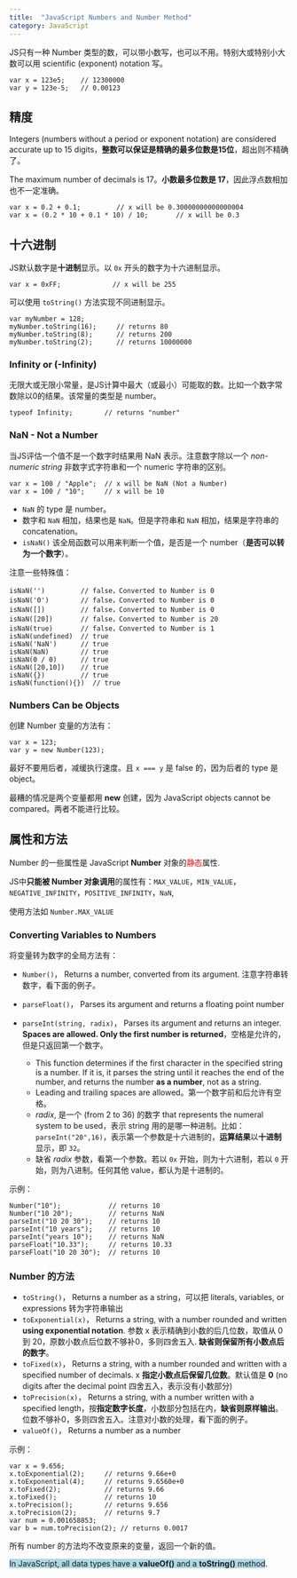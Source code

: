 ```yaml
---
title:  "JavaScript Numbers and Number Method"
category: JavaScript
---
```

JS只有一种 Number 类型的数，可以带小数写，也可以不用。特别大或特别小大数可以用 scientific (exponent) notation 写。

    var x = 123e5;    // 12300000
    var y = 123e-5;   // 0.00123

## 精度

Integers (numbers without a period or exponent notation) are considered accurate up to 15 digits，**整数可以保证是精确的最多位数是15位**，超出则不精确了。

The maximum number of decimals is 17。**小数最多位数是 17**，因此<span class="blue-text">浮点数相加也不一定准确</span>。

    var x = 0.2 + 0.1;         // x will be 0.30000000000000004
    var x = (0.2 * 10 + 0.1 * 10) / 10;       // x will be 0.3

<!--more-->

## 十六进制

JS默认数字是**十进制**显示。以 `0x` 开头的数字为十六进制显示。

    var x = 0xFF;             // x will be 255

可以使用 `toString()` 方法实现不同进制显示。

    var myNumber = 128;
    myNumber.toString(16);     // returns 80
    myNumber.toString(8);      // returns 200
    myNumber.toString(2);      // returns 10000000

### Infinity or (-Infinity)

无限大或无限小常量，是JS计算中最大（或最小）可能取的数。比如一个数字常数除以0的结果。该常量的类型是 number。

    typeof Infinity;        // returns "number"

### NaN - Not a Number

当JS评估一个值不是一个数字时结果用 NaN 表示。注意数字除以一个 _non-numeric string_ 非数字式字符串和一个 numeric 字符串的区别。

    var x = 100 / "Apple";  // x will be NaN (Not a Number)
    var x = 100 / "10";     // x will be 10

+ `NaN` 的 type 是 number。
+ 数字和 `NaN` 相加，结果也是 `NaN`。但是字符串和 `NaN` 相加，结果是字符串的 concatenation。
+ `isNaN()` 该全局函数可以用来判断一个值，是否是一个 number（**是否可以转为一个数字**）。

注意一些特殊值：

    isNaN('')         // false，Converted to Number is 0
    isNaN('0')        // false，Converted to Number is 0
    isNaN([])         // false，Converted to Number is 0
    isNaN([20])       // false，Converted to Number is 20
    isNaN(true)       // false，Converted to Number is 1
    isNaN(undefined)  // true
    isNaN('NaN')      // true
    isNaN(NaN)        // true
    isNaN(0 / 0)      // true
    isNaN([20,10])    // true
    isNaN({})         // true
    isNaN(function(){})  // true

### Numbers Can be Objects

创建 Number 变量的方法有：

    var x = 123;
    var y = new Number(123);

最好不要用后者，减缓执行速度。且 `x === y` 是 false 的，因为后者的 type 是 object。

最糟的情况是两个变量都用 **new** 创建，因为 <span class="blue-text">JavaScript objects cannot be compared</span>。两者不能进行比较。

## 属性和方法

Number 的一些属性是 JavaScript **Number** 对象的<span style="color:red;">静态</span>属性.

JS中**只能被 Number 对象调用**的属性有：`MAX_VALUE`，`MIN_VALUE`，`NEGATIVE_INFINITY`，`POSITIVE_INFINITY`，`NaN`, 

使用方法如 `Number.MAX_VALUE`

### Converting Variables to Numbers

将变量转为数字的全局方法有：

+ `Number()`， Returns a number, converted from its argument. 注意字符串转数字，看下面的例子。
+ `parseFloat()`， Parses its argument and returns a floating point number
+ `parseInt(string, radix)`， Parses its argument and returns an integer. **Spaces are allowed. Only the first number is returned**，空格是允许的，但是只返回第一个数字。

    + This function determines if the first character in the specified string is a number. If it is, it parses the string until it reaches the end of the number, and returns the number **as a number**, not as a string.
    + Leading and trailing spaces are allowed。第一个数字前和后允许有空格。
    + _radix_, 是一个 (from 2 to 36) 的数字 that represents the numeral system to be used，表示 string 用的是哪一种进制。比如：`parseInt("20",16)`，表示第一个参数是十六进制的，**运算结果**以**十进制**显示，即 `32`。
    + 缺省 _radix_ 参数，看第一个参数。若以 `0x` 开始，则为十六进制，若以 `0` 开始，则为八进制。任何其他 value，都认为是十进制的。

示例：

    Number("10");            // returns 10
    Number("10 20");         // returns NaN
    parseInt("10 20 30");    // returns 10
    parseInt("10 years");    // returns 10
    parseInt("years 10");    // returns NaN
    parseFloat("10.33");     // returns 10.33
    parseFloat("10 20 30");  // returns 10 

### Number 的方法

+ `toString()`， Returns a number as a string，可以把 literals, variables, or expressions 转为字符串输出
+ `toExponential(x)`， Returns a string, with a number rounded and written **using exponential notation**. 参数 x 表示精确到小数的后几位数，取值从 0 到 20，原数小数点后位数不够补0，多则四舍五入. **缺省则保留所有小数点后的数字**。
+ `toFixed(x)`， Returns a string, with a number rounded and written with a specified number of decimals. x **指定小数点后保留几位数**。默认值是 **0** (no digits after the decimal point 四舍五入，表示没有小数部分)
+ `toPrecision(x)`， Returns a string, with a number written with a specified length，按**指定数字长度**，小数部分包括在内，**缺省则原样输出**。位数不够补0，多则四舍五入。注意对小数的处理，看下面的例子。
+ `valueOf()`， Returns a number as a number

示例：

    var x = 9.656;
    x.toExponential(2);     // returns 9.66e+0
    x.toExponential(4);     // returns 9.6560e+0
    x.toFixed(2);           // returns 9.66
    x.toFixed();            // returns 10
    x.toPrecision();        // returns 9.656
    x.toPrecision(2);       // returns 9.7
    var num = 0.001658853;
    var b = num.toPrecision(2); // returns 0.0017

所有 number 的方法均不改变原来的变量，返回一个新的值。

<span style="background-color:lightblue;">In JavaScript, all data types have a <b>valueOf()</b> and a <b>toString()</b> method</span>.
